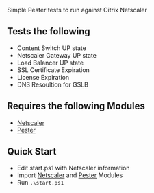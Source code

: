 Simple Pester tests to run against Citrix Netscaler

## Tests the following
 - Content Switch UP state
 - Netscaler Gateway UP state
 - Load Balancer UP state
 - SSL Certificate Expiration
 - License Expiration
 - DNS Resoultion for GSLB

## Requires the following Modules
 - [Netscaler](https://github.com/devblackops/NetScaler)
 - [Pester](https://github.com/pester/Pester)

## Quick Start
 - Edit start.ps1 with Netscaler information
 - Import [Netscaler](https://github.com/devblackops/NetScaler) and [Pester](https://github.com/pester/Pester) Modules
 - Run `.\start.ps1`